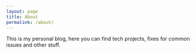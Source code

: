 ```yaml
---
layout: page
title: About
permalink: /about/
---
```


This is my personal blog, here you can find tech projects, fixes for common issues and other stuff.
